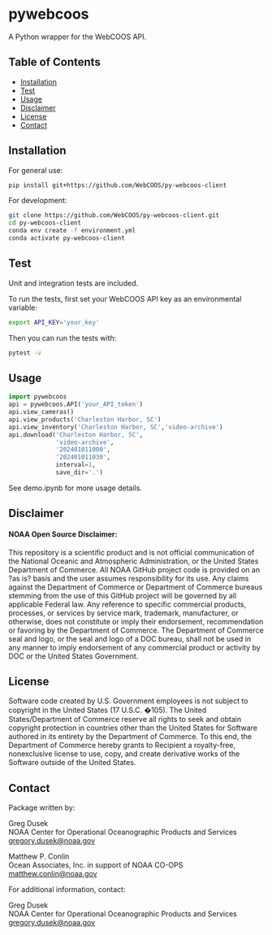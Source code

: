# pywebcoos

A Python wrapper for the WebCOOS API.


## Table of Contents
- [Installation](#installation)
- [Test](#test)
- [Usage](#usage)
- [Disclaimer](#disclaimer)
- [License](#license)
- [Contact](#contact)


## Installation

For general use:

```bash
pip install git+https://github.com/WebCOOS/py-webcoos-client
```

For development:

```bash
git clone https://github.com/WebCOOS/py-webcoos-client.git
cd py-webcoos-client
conda env create -f environment.yml
conda activate py-webcoos-client
```


## Test

Unit and integration tests are included. 

To run the tests, first set your WebCOOS API key as an environmental variable:

```bash
export API_KEY='your_key'
```

Then you can run the tests with:

```bash
pytest -v
```

## Usage

```python
import pywebcoos
api = pywebcoos.API('your_API_token')
api.view_cameras()
api.view_products('Charleston Harbor, SC')
api.view_inventory('Charleston Harbor, SC','video-archive')
api.download('Charleston Harbor, SC',
             'video-archive',
             '202401011000',
             '202401011030',
             interval=1,
             save_dir='.')
```

See demo.ipynb for more usage details.


## Disclaimer
#### NOAA Open Source Disclaimer:

This repository is a scientific product and is not official communication of the National Oceanic and Atmospheric Administration, or the United States Department of Commerce. All NOAA GitHub project code is provided on an ?as is? basis and the user assumes responsibility for its use. Any claims against the Department of Commerce or Department of Commerce bureaus stemming from the use of this GitHub project will be governed by all applicable Federal law. Any reference to specific commercial products, processes, or services by service mark, trademark, manufacturer, or otherwise, does not constitute or imply their endorsement, recommendation or favoring by the Department of Commerce. The Department of Commerce seal and logo, or the seal and logo of a DOC bureau, shall not be used in any manner to imply endorsement of any commercial product or activity by DOC or the United States Government.


## License

Software code created by U.S. Government employees is not subject to copyright in the United States (17 U.S.C. �105). The United States/Department of Commerce reserve all rights to seek and obtain copyright protection in countries other than the United States for Software authored in its entirety by the Department of Commerce. To this end, the Department of Commerce hereby grants to Recipient a royalty-free, nonexclusive license to use, copy, and create derivative works of the Software outside of the United States.


## Contact

Package written by:

Greg Dusek\
NOAA Center for Operational Oceanographic Products and Services\
gregory.dusek@noaa.gov

Matthew P. Conlin\
Ocean Associates, Inc. in support of NOAA CO-OPS\
matthew.conlin@noaa.gov


For additional information, contact:

Greg Dusek\
NOAA Center for Operational Oceanographic Products and Services\
gregory.dusek@noaa.gov







